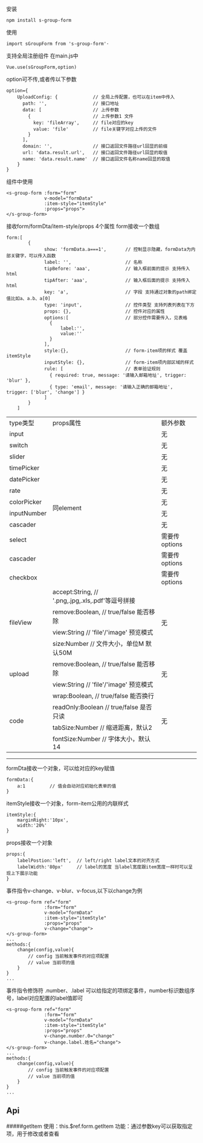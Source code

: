 


安装
```
npm install s-group-form
```
使用
```
import sGroupForm from 's-group-form'·
```
支持全局注册组件
在main.js中
```
Vue.use(sGroupForm,option)
```
option可不传,或者传以下参数
```
option={
    UploadConfig: {             // 全局上传配置，也可以在item中传入
      path: '',                 // 接口地址
      data: [                   // 上传参数
        {                       // 上传参数1 文件
          key: 'fileArray',     // file对应的key
          value: 'file'         // file关键字对应上传的文件
        }
      ],
      domain: '',               // 接口返回文件路径url回显的前缀
      url: 'data.result.url',   // 接口返回文件路径url回显的取值
      name: 'data.result.name'  // 接口返回文件名称name回显的取值
    }
}
```
组件中使用
```
<s-group-form :form="form"
              v-model="formData"
              :item-style="itemStyle"
              :props="props">
</s-group-form>
```
接收form/formDta/item-style/props 4个属性
form接收一个数组
```
form:[
        {
              show: 'formData.a===1',       // 控制显示隐藏，formData为内部关键字，可以传入函数
              label: '',                    // 名称
              tipBefore: 'aaa',             // 输入框前面的提示 支持传入html
              tipAfter: 'aaa',              // 输入框后面的提示 支持传入html
              key: 'a',                     // 字段 支持通过对象的path绑定值比如a、a.b、a[0] 
              type: 'input',                // 控件类型 支持列表列表在下方
              props: {},                    // 控件对应的属性
              options:[                     // 部分控件需要传入，见表格
                {
                    label:'',
                    value:''
                }
              ],
              style:{},                     // form-item项的样式 覆盖itemStyle
              inputStyle: {},               // form-item项内部区域的样式
              rule: [                       // 表单验证规则
                { required: true, message: '请输入邮箱地址', trigger: 'blur' },
                { type: 'email', message: '请输入正确的邮箱地址', trigger: ['blur', 'change'] }
              ]
        }
    ]
```
<table>
<tr>
    <td>type类型</td>
    <td>props属性</td>
    <td>额外参数</td>
</tr>
<tr>
    <td>input</td>
    <td rowspan="12">同element</td>
    <td>无</td>
</tr>
<tr>
    <td>switch</td>
    <td>无</td>
</tr>
<tr>
    <td>slider</td>
    <td>无</td>
</tr>
<tr>
    <td>timePicker</td>
    <td>无</td>
</tr>
<tr>
    <td>datePicker</td>
    <td>无</td>
</tr>
<tr>
    <td>rate</td>
    <td>无</td>
</tr>
<tr>
    <td>colorPicker</td>
    <td>无</td>
</tr>
<tr>
    <td>inputNumber</td>
    <td>无</td>
</tr>
<tr>
    <td>cascader</td>
    <td>无</td>
</tr>
<tr>
    <td>select</td>
    <td>需要传options</td>
</tr>
<tr>
    <td>cascader</td>
    <td>需要传options</td>
</tr>
<tr>
    <td>checkbox</td>
    <td>需要传options</td>
</tr>
<tr>
    <td rowspan="4">fileView</td>
    <td>accept:String, // '.png,.jpg,.xls,.pdf'等逗号拼接</td>
    <td rowspan="4">无</td>
</tr>
<tr>
    <td> remove:Boolean, // true/false 能否移除</td>
</tr>
<tr>
    <td>view:String   // 'file'/'image' 预览模式</td>
</tr>
<tr>
    <td> size:Number   // 文件大小，单位M 默认50M</td>
</tr>
<tr>
    <td rowspan="2">upload</td>
    <td>remove:Boolean, // true/false 能否移除</td>
    <td rowspan="2">无</td>
</tr>
<tr>
    <td>view:String   // 'file'/'image' 预览模式</td>
</tr>
<tr>
    <td rowspan="4">code</td>
    <td>wrap:Boolean, // true/false 能否换行</td>
    <td rowspan="4">无</td>
</tr>
<tr>
    <td>readOnly:Boolean   // true/false 是否只读</td>
</tr>
<tr>
    <td>tabSize:Number   // 缩进距离，默认2</td>
</tr>
<tr>
    <td>fontSize:Number   // 字体大小，默认14</td>
</tr>
</table>

-----
formDta接收一个对象，可以给对应的key赋值
```
formData:{
    a:1         // 值会自动对应初始化表单的值
}

```
itemStyle接收一个对象，form-item公用的内联样式
```
itemStyle:{
    marginRight:'10px',
    width:'20%'
}

```
props接收一个对象
```
props:{
    labelPostion:'left',  // left/right label文本的对齐方式
    labelWidth:'80px'     // label的宽度 当label宽度跟item宽度一样时可以呈现上下展示功能
}

```
事件指令v-change、v-blur、v-focus,以下以change为例
```
<s-group-form ref="form"
              :form="form"
              v-model="formData"
              :item-style="itemStyle"
              :props="props"
              v-change="change">
</s-group-form>
...
methods:{
    change(config,value){
        // config 当前触发事件的对应项配置
        // value 当前项的值
    }
}
...

```
事件指令修饰符 .number、.label 可以给指定的项绑定事件，number标识数组序号，label对应配置的label值即可
```
<s-group-form ref="form"
              :form="form"
              v-model="formData"
              :item-style="itemStyle"
              :props="props"
              v-change.number.0="change"
              v-change.label.姓名="change">
</s-group-form>
...
methods:{
    change(config,value){
        // config 当前触发事件的对应项配置
        // value 当前项的值
    }
}
...

```
Api
---
#####getItem
    使用：this.$ref.form.getItem
    功能：通过参数key可以获取指定项，用于修改或者查看
